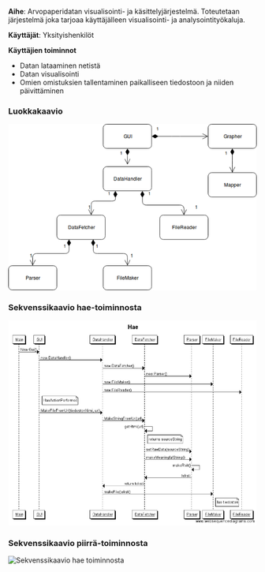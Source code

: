 **Aihe**: Arvopaperidatan visualisointi- ja käsittelyjärjestelmä. Toteutetaan järjestelmä joka tarjoaa käyttäjälleen visualisointi- ja analysointityökaluja.

**Käyttäjät**: Yksityishenkilöt

**Käyttäjien toiminnot**
- Datan lataaminen netistä
- Datan visualisointi
- Omien omistuksien tallentaminen paikalliseen tiedostoon ja niiden päivittäminen

### Luokkakaavio
![Luokkakaavio](/dokumentaatio/Luokkakaavio.png)

### Sekvenssikaavio hae-toiminnosta
![Sekvenssikaavio hae toiminnosta](/dokumentaatio/HaeToiminnonSekvenssikaavio.png)

### Sekvenssikaavio piirrä-toiminnosta
![Sekvenssikaavio hae toiminnosta](/dokumentaatio/PiirräToiminnonSekvenssikaavio.png)
